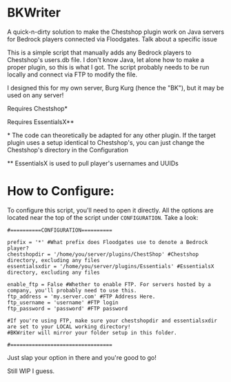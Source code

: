 # BKWriter
A quick-n-dirty solution to make the Chestshop plugin work on Java servers for Bedrock players connected via Floodgates. Talk about a specific issue

This is a simple script that manually adds any Bedrock players to Chestshop's users.db file. I don't know Java, let alone how to make a proper plugin, so this is what I got. The script probably needs to be run locally and connect via FTP to modify the file.

I designed this for my own server, Burg Kurg (hence the "BK"), but it may be used on any server!

Requires Chestshop*

Requires EssentialsX**

\* The code can theoretically be adapted for any other plugin. If the target plugin uses a setup identical to Chestshop's, you can just change the Chestshop's directory in the Configuration

** EssentialsX is used to pull player's usernames and UUIDs

# How to Configure:
To configure this script, you'll need to open it directly. All the options are located near the top of the script under `CONFIGURATION`. Take a look:

```
#==========CONFIGURATION==========

prefix = '*' #What prefix does Floodgates use to denote a Bedrock player?
chestshopdir = '/home/you/server/plugins/ChestShop' #Chestshop directory, excluding any files
essentialsxdir = '/home/you/server/plugins/Essentials' #EssentialsX directory, excluding any files

enable_ftp = False #Whether to enable FTP. For servers hosted by a company, you'll probably need to use this.
ftp_address = 'my.server.com' #FTP Address Here.
ftp_username = 'username' #FTP login
ftp_password = 'password' #FTP password

#If you're using FTP, make sure your chestshopdir and essentialsxdir are set to your LOCAL working directory!
#BKWriter will mirror your folder setup in this folder.

#=================================
```
Just slap your option in there and you're good to go!

Still WIP I guess.
